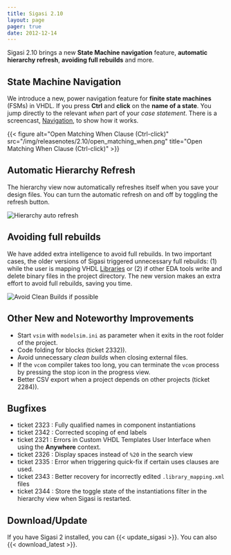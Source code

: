 ```yaml
---
title: Sigasi 2.10
layout: page
pager: true
date: 2012-12-14
---
```


Sigasi 2.10 brings a new **State Machine navigation** feature, **automatic hierarchy refresh**, **avoiding full rebuilds** and more.

State Machine Navigation
------------------------

We introduce a new, power navigation feature for **finite state machines** (FSMs) in VHDL.
If you press **Ctrl** and **click** on the **name of a state**. You jump directly to the relevant *when* part of your *case statement*. There is
a screencast, [Navigation](/screencasts/navigation), to show how it works.

{{< figure alt="Open Matching When Clause (Ctrl-click)" src="/img/releasenotes/2.10/open_matching_when.png" title="Open Matching When Clause (Ctrl-click)" >}}

Automatic Hierarchy Refresh
---------------------------

The hierarchy view now automatically refreshes itself when you save your
design files. You can turn the automatic refresh on and off by toggling
the refresh button.

![Hierarchy auto refresh](/img/releasenotes/2.10/auto_refresh.png "Hierarchy auto refresh")


Avoiding full rebuilds
----------------------

We have added extra intelligence to avoid full rebuilds. In two
important cases, the older versions of Sigasi triggered unnecessary full
rebuilds: (1) while the user is mapping VHDL [Libraries](/manual/libraries) or (2) if other EDA tools write and
delete binary files in the project directory. The new version makes an
extra effort to avoid full rebuilds, saving you time.

![Avoid Clean Builds if possible](/img/releasenotes/2.10/clean_build.png "Avoid Clean Builds if possible")

Other New and Noteworthy Improvements
-------------------------------------

-   Start `vsim` with `modelsim.ini` as parameter when it exits in the
    root folder of the project.
-   Code folding for blocks (ticket 2332)).
-   Avoid unnecessary *clean builds* when closing external files.
-   If the `vcom` compiler takes too long, you can terminate the `vcom`
    process by pressing the stop icon in the progress view.
-   Better CSV export when a project depends on other projects (ticket 2284)).

Bugfixes
--------

-   ticket 2323 : Fully qualified names in component instantiations
-   ticket 2342 : Corrected scoping of end labels
-   ticket 2321 : Errors in Custom VHDL Templates User
    Interface when using the **Anywhere** context.
-   ticket 2326 : Display
    spaces instead of `%20` in the search view
-   ticket 2335 : Error when triggering quick-fix if certain uses
    clauses are used.
-   ticket 2343 : Better recovery for incorrectly edited
    `.library_mapping.xml` files
-   ticket 2344 : Store the toggle state of the instantiations filter in
    the hierarchy view when Sigasi is restarted.

Download/Update
---------------

If you have Sigasi 2 installed, you can {{< update_sigasi >}}. You can also {{< download_latest >}}.

